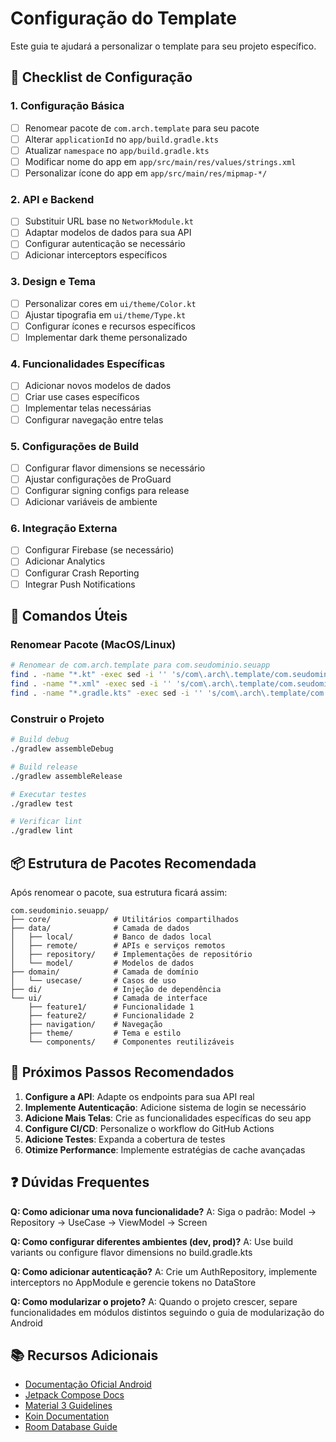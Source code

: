 # Configuração do Template

Este guia te ajudará a personalizar o template para seu projeto específico.

## 📝 Checklist de Configuração

### 1. Configuração Básica
- [ ] Renomear pacote de `com.arch.template` para seu pacote
- [ ] Alterar `applicationId` no `app/build.gradle.kts`
- [ ] Atualizar `namespace` no `app/build.gradle.kts`
- [ ] Modificar nome do app em `app/src/main/res/values/strings.xml`
- [ ] Personalizar ícone do app em `app/src/main/res/mipmap-*/`

### 2. API e Backend
- [ ] Substituir URL base no `NetworkModule.kt`
- [ ] Adaptar modelos de dados para sua API
- [ ] Configurar autenticação se necessário
- [ ] Adicionar interceptors específicos

### 3. Design e Tema
- [ ] Personalizar cores em `ui/theme/Color.kt`
- [ ] Ajustar tipografia em `ui/theme/Type.kt`
- [ ] Configurar ícones e recursos específicos
- [ ] Implementar dark theme personalizado

### 4. Funcionalidades Específicas
- [ ] Adicionar novos modelos de dados
- [ ] Criar use cases específicos
- [ ] Implementar telas necessárias
- [ ] Configurar navegação entre telas

### 5. Configurações de Build
- [ ] Configurar flavor dimensions se necessário
- [ ] Ajustar configurações de ProGuard
- [ ] Configurar signing configs para release
- [ ] Adicionar variáveis de ambiente

### 6. Integração Externa
- [ ] Configurar Firebase (se necessário)
- [ ] Adicionar Analytics
- [ ] Configurar Crash Reporting
- [ ] Integrar Push Notifications

## 🔧 Comandos Úteis

### Renomear Pacote (MacOS/Linux)
```bash
# Renomear de com.arch.template para com.seudominio.seuapp
find . -name "*.kt" -exec sed -i '' 's/com\.arch\.template/com.seudominio.seuapp/g' {} +
find . -name "*.xml" -exec sed -i '' 's/com\.arch\.template/com.seudominio.seuapp/g' {} +
find . -name "*.gradle.kts" -exec sed -i '' 's/com\.arch\.template/com.seudominio.seuapp/g' {} +
```

### Construir o Projeto
```bash
# Build debug
./gradlew assembleDebug

# Build release
./gradlew assembleRelease

# Executar testes
./gradlew test

# Verificar lint
./gradlew lint
```

## 📦 Estrutura de Pacotes Recomendada

Após renomear o pacote, sua estrutura ficará assim:

```
com.seudominio.seuapp/
├── core/              # Utilitários compartilhados
├── data/              # Camada de dados
│   ├── local/         # Banco de dados local
│   ├── remote/        # APIs e serviços remotos
│   ├── repository/    # Implementações de repositório
│   └── model/         # Modelos de dados
├── domain/            # Camada de domínio
│   └── usecase/       # Casos de uso
├── di/                # Injeção de dependência
└── ui/                # Camada de interface
    ├── feature1/      # Funcionalidade 1
    ├── feature2/      # Funcionalidade 2
    ├── navigation/    # Navegação
    ├── theme/         # Tema e estilo
    └── components/    # Componentes reutilizáveis
```

## 🎯 Próximos Passos Recomendados

1. **Configure a API**: Adapte os endpoints para sua API real
2. **Implemente Autenticação**: Adicione sistema de login se necessário
3. **Adicione Mais Telas**: Crie as funcionalidades específicas do seu app
4. **Configure CI/CD**: Personalize o workflow do GitHub Actions
5. **Adicione Testes**: Expanda a cobertura de testes
6. **Otimize Performance**: Implemente estratégias de cache avançadas

## ❓ Dúvidas Frequentes

**Q: Como adicionar uma nova funcionalidade?**
A: Siga o padrão: Model → Repository → UseCase → ViewModel → Screen

**Q: Como configurar diferentes ambientes (dev, prod)?**
A: Use build variants ou configure flavor dimensions no build.gradle.kts

**Q: Como adicionar autenticação?**
A: Crie um AuthRepository, implemente interceptors no AppModule e gerencie tokens no DataStore

**Q: Como modularizar o projeto?**
A: Quando o projeto crescer, separe funcionalidades em módulos distintos seguindo o guia de modularização do Android

## 📚 Recursos Adicionais

- [Documentação Oficial Android](https://developer.android.com/docs)
- [Jetpack Compose Docs](https://developer.android.com/jetpack/compose)
- [Material 3 Guidelines](https://m3.material.io/)
- [Koin Documentation](https://insert-koin.io/)
- [Room Database Guide](https://developer.android.com/training/data-storage/room)
